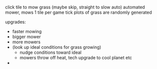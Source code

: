 click tile to mow grass (maybe skip, straight to slow auto)
automated mower, mows 1 tile per game tick
plots of grass are randomly generated

upgrades:

- faster mowing
- bigger mower
- more mowers
- (look up ideal conditions for grass growing)
  - nudge conditions toward ideal
  - mowers throw off heat, tech upgrade to cool planet etc
-
